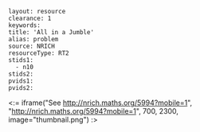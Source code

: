 ````
layout: resource
clearance: 1
keywords:
title: 'All in a Jumble'
alias: problem
source: NRICH
resourceType: RT2
stids1: 
  - n10
stids2:
pvids1:
pvids2:

````

<:= iframe("See http://nrich.maths.org/5994?mobile=1", "http://nrich.maths.org/5994?mobile=1", 700, 2300, image="thumbnail.png") :>

